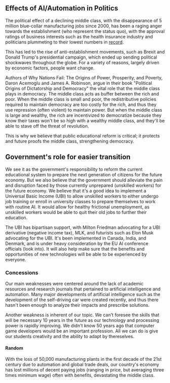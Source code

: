 ## Effects of AI/Automation in Politics
The political effect of a declining middle class, with the disappearance of 5 million blue-collar manufacturing jobs since 2000, has been a raging anger towards the establishment (who represent the status quo), with the approval ratings of business interests such as the health insurance industry and politicians plummeting to their lowest numbers in [record](http://www.opposingviews.com/i/politics/americans-have-little-trust-government-big-business).

This has led to the rise of anti-establishment movements, such as Brexit and Donald Trump's presidential campaign, which ended up sending political shockwaves throughout the globe. For a variety of reasons, largely driven by economic factors, people want change.

Authors of Why Nations Fail: The Origins of Power, Prosperity, and Poverty, Daron Acemoglu and James A. Robinson, argue in their book "Political Origins of Dictatorship and Democracy" the vital role that the middle class plays in democracy. The middle class acts as buffer between the rich and poor. When the middle class is small and poor, the redistributive policies required to maintain democracy are too costly for the rich, and thus they use repression (often violent) to maintain power. But when the middle class is large and wealthy, the rich are incentivized to democratize because they know their taxes won't be so high with a wealthy middle class, and they'll be able to stave off the threat of revolution.

This is why we believe that public educational reform is critical; it protects and future proofs the middle class, strengthening democracy.

## Government's role for easier transition
We see it as the government's responsibility to reform the current educational system to prepare the next generation of citizens for the future economy. But we also believe that the government should alleviate the pain and disruption faced by those currently unprepared (unskilled workers) for the future economy. We believe that it's a good idea to implement a Universal Basic Income (UBI) to allow unskilled workers to either undergo job training or enroll in university classes to prepare themselves to work with routine AI. It would allow for healthy frictional unemployment, as unskilled workers would be able to quit their old jobs to further their education.

The UBI has bipartisan support, with Milton Friedman advocating for a UBI derivative (negative income tax), MLK, and futurists such as Elon Musk advocating for the UBI. It's been implemented in Canada, India, and Denmark, and is under heavy consideration by the EU AI conference officials (look into). It will also help make sure that the benefits and opportunities of new technologies will be able to be experienced by everyone.  

### Concessions
Our main weaknesses were centered around the lack of academic resources and research journals that pertained to artificial intelligence and automation. Many major developments of artificial intelligence such as the development of the self-driving car were created recently, and thus there hasn't been enough to analyze their impacts and prescribe solutions. 

Another weakness is inherent of our topic. We can't foresee the skills that will be necessary 10 years in the future as our technology and processing power is rapidly improving. We didn't know 50 years ago that computer game developers would be an important profession. All we can do is give our students creativity and the ability to adapt by thereselves.   

#### Random
With the loss of 50,000 manufacturing plants in the first decade of the 21st century due to automation and global trade deals, our country's economy has lost millions of decent paying jobs (ranging in price, but averaging three times minimum wage) often with benefits, devastating the middle class.

